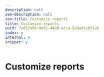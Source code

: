 ```yaml
---
description: null
seo-description: null
seo-title: Customize reports
title: Customize reports
uuid: 7ed52a96-0e81-4480-acca-624adccb91a6
index: y
internal: n
snippet: y
---
```


# Customize reports

